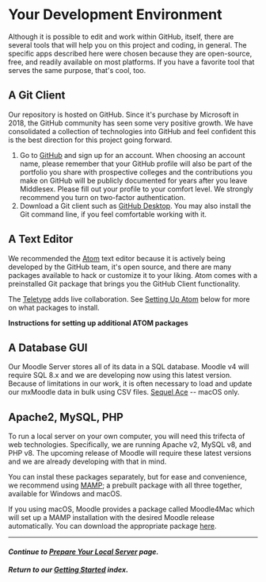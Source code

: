 # Your Development Environment

Although it is possible to edit and work within GitHub, itself, there are several tools that will help you on this project and coding, in general. The specific apps described here were chosen because they are open-source, free, and readily available on most platforms. If you have a favorite tool that serves the same purpose, that's cool, too.

## A Git Client
Our repository is hosted on GitHub. Since it's purchase by Microsoft in 2018, the GitHub community has seen some very positive growth. We have consolidated a collection of technologies into GitHub and feel confident this is the best direction for this project going forward.
1. Go to [GitHub](https://github.com) and sign up for an account. When choosing an account name, please remember that your GitHub profile will also be part of the portfolio you share with prospective colleges and the contributions you make on GitHub will be publicly documented for years after you leave Middlesex. Please fill out your profile to your comfort level. We strongly recommend you turn on two-factor authentication.
2. Download a Git client such as [GitHub Desktop](https://desktop.github.com). You may also install the Git command line, if you feel comfortable working with it.

## A Text Editor
We recommended the [Atom](https://atom.io) text editor because it is actively being developed by the GitHub team, it's open source, and there are many packages available to hack or customize it to your liking. Atom comes with a preinstalled Git package that brings you the GitHub Client functionality.

The [Teletype](https://teletype.atom.io) adds live collaboration.
See [Setting Up Atom](#setting-up-atom) below for more on what packages to install.

**Instructions for setting up additional ATOM packages**


## A Database GUI
Our Moodle Server stores all of its data in a SQL database. Moodle v4 will require SQL 8.x and we are developing now using this latest version. Because of limitations in our work, it is often necessary to load and update our mxMoodle data in bulk using CSV files.
[Sequel Ace](https://github.com/Sequel-Ace/Sequel-Ace) -- macOS only.

## Apache2, MySQL, PHP
To run a local server on your own computer, you will need this trifecta of web technologies. Specifically, we are running Apache v2, MySQL v8, and PHP v8. The upcoming release of Moodle will require these latest versions and we are already developing with that in mind.

You can instal these packages separately, but for ease and convenience, we recommend using [MAMP](https://www.mamp.info); a prebuilt package with all three together, available for Windows and macOS.

If you using macOS, Moodle provides a package called Moodle4Mac which will set up a MAMP installation with the desired Moodle release automatically. You can download the appropriate package [here](https://download.moodle.org/macosx).

-----
#### *Continue to [Prepare Your Local Server](/docs/SERVER.md) page.*
#### *Return to our [Getting Started](/docs/GETTING_STARTED.md) index.*
